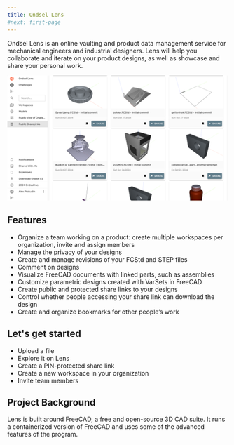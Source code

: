```yaml
---
title: Ondsel Lens
#next: first-page
---
```


Ondsel Lens is an online vaulting and product data management service for mechanical engineers and industrial designers. Lens will help you collaborate and iterate on your product designs, as well as showcase and share your personal work.

![Ondsel Lens](ondsel-lens-public-1.png)

## Features

- Organize a team working on a product: create multiple workspaces per organization, invite and assign members
- Manage the privacy of your designs
- Create and manage revisions of your FCStd and STEP files
- Comment on designs
- Visualize FreeCAD documents with linked parts, such as assemblies
- Customize parametric designs created with VarSets in FreeCAD
- Create public and protected share links to your designs
- Control whether people accessing your share link can download the design
- Create and organize bookmarks for other people’s work

## Let's get started

- Upload a file
- Explore it on Lens
- Create a PIN-protected share link
- Create a new workspace in your organization
- Invite team members

## Project Background

Lens is built around FreeCAD, a free and open-source 3D CAD suite. It runs a containerized version of FreeCAD and uses some of the advanced features of the program.
